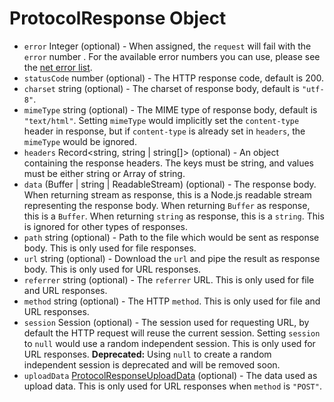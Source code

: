 # ProtocolResponse Object

* `error` Integer (optional) - When assigned, the `request` will fail with the
  `error` number . For the available error numbers you can use, please see the
  [net error list][net-error].
* `statusCode` number (optional) - The HTTP response code, default is 200.
* `charset` string (optional) - The charset of response body, default is
  `"utf-8"`.
* `mimeType` string (optional) - The MIME type of response body, default is
  `"text/html"`. Setting `mimeType` would implicitly set the `content-type`
  header in response, but if `content-type` is already set in `headers`, the
  `mimeType` would be ignored.
* `headers` Record\<string, string | string[]\> (optional) - An object containing the response headers. The
  keys must be string, and values must be either string or Array of string.
* `data` (Buffer | string | ReadableStream) (optional) - The response body. When
  returning stream as response, this is a Node.js readable stream representing
  the response body. When returning `Buffer` as response, this is a `Buffer`.
  When returning `string` as response, this is a `string`. This is ignored for
  other types of responses.
* `path` string (optional) - Path to the file which would be sent as response
  body. This is only used for file responses.
* `url` string (optional) - Download the `url` and pipe the result as response
  body. This is only used for URL responses.
* `referrer` string (optional) - The `referrer` URL. This is only used for file
  and URL responses.
* `method` string (optional) - The HTTP `method`. This is only used for file
  and URL responses.
* `session` Session (optional) - The session used for requesting URL, by default
  the HTTP request will reuse the current session. Setting `session` to `null`
  would use a random independent session. This is only used for URL responses.
  **Deprecated:** Using `null` to create a random independent session is
  deprecated and will be removed soon.
* `uploadData` [ProtocolResponseUploadData](protocol-response-upload-data.md) (optional) - The data used as upload data. This is only
  used for URL responses when `method` is `"POST"`.

[net-error]: https://source.chromium.org/chromium/chromium/src/+/main:net/base/net_error_list.h
